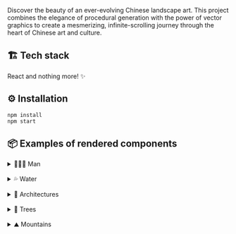 Discover the beauty of an ever-evolving Chinese landscape art. This project combines the elegance of procedural generation with the power of vector graphics to create a mesmerizing, infinite-scrolling journey through the heart of Chinese art and culture.

## 🏗️ Tech stack

React and nothing more! ✨

## ⚙️ Installation

```
npm install
npm start
```

## 📦 Examples of rendered components

<details>
<summary>👨🏻‍🌾 Man</summary>

Made of `Hat` (optional), `Man` and `Stick` (optional)

![man](https://github.com/Megaemce/shan_shui/tree/main/public/img/man.png)

</details>
<br>
<details>
<summary>💦 Water</summary>

![water](https://github.com/Megaemce/shan_shui/tree/main/public/img/water.png)

</details>
<br>

<details>
<summary>🏣 Architectures</summary>
<br>

<details>
<summary>Pavilion</summary>

Made of `Hut` 🟩, `Box` 🟥 and `Rail` 🟧

![arch01](https://github.com/Megaemce/shan_shui/tree/main/public/img/arch/arch01.png)

</details>
<br>

<details>
<summary>House</summary>

Made of `Roof` ⬛ and `Box` 🟥

![arch02](https://github.com/Megaemce/shan_shui/tree/main/public/img/arch/arch02.png)

</details>
<br>

<details>
<summary>Pagoda</summary>

Made of `PagodaRoof` 🟦, `Box` 🟥 and `Rail` 🟧

![arch03](https://github.com/Megaemce/shan_shui/tree/main/public/img/arch/arch03.png)

</details>
<br>

<details>
<summary>Tower</summary>

Made of `PagodaRoof` 🟦, `Box` 🟥 and `Rail` 🟧

![arch04](https://github.com/Megaemce/shan_shui/tree/main/public/img/arch/arch04.png)

</details>
<br>

<details>
<summary>Boat</summary>

![boat01](https://github.com/Megaemce/shan_shui/tree/main/public/img/arch/boat01.png)

</details>
<br>

<details>
<summary>TransmissionTower</summary>

![tower01](https://github.com/Megaemce/shan_shui/tree/main/public/img/arch/tower01.png)

</details>

</details>
<br>

<details>
<summary>🌳 Trees</summary>
<br>

<details>
<summary>Tree01</summary>

![tree01](https://github.com/Megaemce/shan_shui/tree/main/public/img/tree/tree01.png)

</details>
<br>

<details>
<summary>Tree02</summary>

![tree02](https://github.com/Megaemce/shan_shui/tree/main/public/img/tree/tree02.png)

</details>

<br>

<details>
<summary>Tree03</summary>

![tree03](https://github.com/Megaemce/shan_shui/tree/main/public/img/tree/tree03.png)

</details>
<br>

<details>
<summary>Tree04</summary>

![tree04](https://github.com/Megaemce/shan_shui/tree/main/public/img/tree/tree04.png)

</details>
<br>

<details>
<summary>Tree05</summary>

![tree05](https://github.com/Megaemce/shan_shui/tree/main/public/img/tree/tree05.png)

</details>
<br>

<details>
<summary>Tree06</summary>

![tree06](https://github.com/Megaemce/shan_shui/tree/main/public/img/tree/tree06.png)

</details>
<br>

<details>
<summary>Tree07</summary>

![tree07](https://github.com/Megaemce/shan_shui/tree/main/public/img/tree/tree07.png)

</details>
<br>

<details>
<summary>Tree08</summary>

![tree08](https://github.com/Megaemce/shan_shui/tree/main/public/img/tree/tree08.png)

</details>

</details>
<br>

<details>
<summary>⛰️ Mountains</summary>
<br>

<details>
<summary>Mountain</summary>

![mountain](https://github.com/Megaemce/shan_shui/tree/main/public/img/mountain.png)

</details>
<br>

<details>
<summary>FlatMountain</summary>

![flatmountain](https://github.com/Megaemce/shan_shui/tree/main/public/img/flatmountain.png)

</details>
<br>

<details>
<summary>DistantMountain</summary>

![distmountain](https://github.com/Megaemce/shan_shui/tree/main/public/img/distmountain.png)

</details>
<br>

</details>

